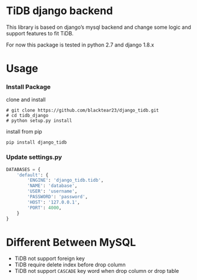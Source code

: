 # TiDB django backend

This library is based on django’s mysql backend and change some logic and support features to fit TiDB.

For now this package is tested in python 2.7 and django 1.8.x

# Usage

### Install Package

clone and install

```
# git clone https://github.com/blacktear23/django_tidb.git
# cd tidb_django
# python setup.py install
```

install from pip

```
pip install django_tidb
```

### Update settings.py

```python
DATABASES = {
    'default': {
        'ENGINE': 'django_tidb.tidb',
        'NAME': 'database',
        'USER': 'username',
        'PASSWORD': 'password',
        'HOST': '127.0.0.1',
        'PORT': 4000,
    }
}
```

# Different Between MySQL

* TiDB not support foreign key
* TiDB require delete index before drop column
* TiDB not support `CASCADE` key word when drop column or drop table
